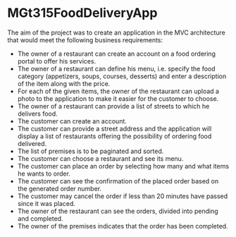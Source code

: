 # MGt315FoodDeliveryApp


The aim of the project was to create an application in the MVC architecture that would meet the following business requirements:

- The owner of a restaurant can create an account on a food ordering portal to offer his services.
- The owner of a restaurant can define his menu, i.e. specify the food category (appetizers, soups, courses, desserts) and enter a description of the item along with the price.
- For each of the given items, the owner of the restaurant can upload a photo to the application to make it easier for the customer to choose.
- The owner of a restaurant can provide a list of streets to which he delivers food.
- The customer can create an account.
- The customer can provide a street address and the application will display a list of restaurants offering the possibility of ordering food delivered.
- The list of premises is to be paginated and sorted.
- The customer can choose a restaurant and see its menu.
- The customer can place an order by selecting how many and what items he wants to order.
- The customer can see the confirmation of the placed order based on the generated order number.
- The customer may cancel the order if less than 20 minutes have passed since it was placed.
- The owner of the restaurant can see the orders, divided into pending and completed.
- The owner of the premises indicates that the order has been completed.